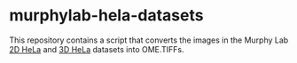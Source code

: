 # murphylab-hela-datasets

This repository contains a script that converts the images in the Murphy Lab [2D HeLa](http://murphylab.web.cmu.edu/data/2Dhela_images_download.html) and [3D HeLa](http://murphylab.web.cmu.edu/data/3Dhela_images_download.html) datasets into OME.TIFFs.